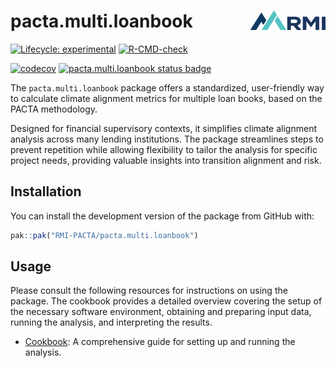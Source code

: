 # pacta.multi.loanbook <a href="https://rmi-pacta.github.io/pacta.multi.loanbook"><img src="man/figures/logo.png" align="right" height="31" /></a>


<!-- badges: start -->
[![Lifecycle: experimental](https://img.shields.io/badge/lifecycle-experimental-orange.svg)](https://lifecycle.r-lib.org/articles/stages.html#experimental)
[![R-CMD-check](https://github.com/RMI-PACTA/pacta.multi.loanbook/actions/workflows/R-CMD-check.yaml/badge.svg)](https://github.com/RMI-PACTA/pacta.multi.loanbook/actions/workflows/R-CMD-check.yaml)
<!-- [![CRAN
status](https://www.r-pkg.org/badges/version/pacta.multi.loanbook)](https://CRAN.R-project.org/package=pacta.multi.loanbook) -->
[![codecov](https://codecov.io/gh/RMI-PACTA/pacta.multi.loanbook/graph/badge.svg)](https://codecov.io/gh/RMI-PACTA/pacta.multi.loanbook)
[![pacta.multi.loanbook status badge](https://rmi-pacta.r-universe.dev/badges/pacta.multi.loanbook)](https://rmi-pacta.r-universe.dev/pacta.multi.loanbook)
<!-- badges: end -->

The `pacta.multi.loanbook` package offers a standardized, user-friendly way to calculate climate alignment metrics for multiple loan books, based on the PACTA methodology.

Designed for financial supervisory contexts, it simplifies climate alignment analysis across many lending institutions. The package streamlines steps to prevent repetition while allowing flexibility to tailor the analysis for specific project needs, providing valuable insights into transition alignment and risk.

## Installation

<!--
You can install the release version of the package by running the following command in R:

``` r
install.packages("pacta.multi.loanbook")
```
-->

You can install the development version of the package from GitHub with:

``` r
pak::pak("RMI-PACTA/pacta.multi.loanbook")
```

## Usage

Please consult the following resources for instructions on using the package. The cookbook provides a detailed overview covering the setup of the necessary software environment, obtaining and preparing input data, running the analysis, and interpreting the results.

- [Cookbook](https://rmi-pacta.github.io/pacta.multi.loanbook/articles/cookbook.html): A comprehensive guide for setting up and running the analysis.

